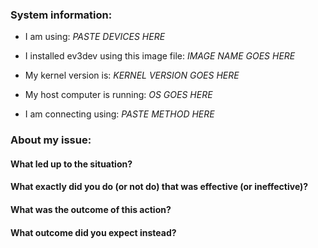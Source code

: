 <!--
Instructions:

If you are reporting a bug or are having a problem with something not working as expected, fill out the form below. Additional instructions are indicated by <!--. (You do not need to delete the instructions, they will not appear when you submit the issue.)

If you are just asking a question or suggesting a new feature, you do not need to fill out the form below (just delete it).

Tips:
* Use the toolbar buttons above to insert quotes, code, links, lists, etc. 
* Use a "code fence" when pasting lines of code or output of a terminal.
  A "code fence" is three backticks (```) before and after the code.
  <https://help.github.com/articles/creating-and-highlighting-code-blocks/>
-->

### System information:

<!-- Copy and paste all devices from this list that apply. -->
<!--
    LEGO MINDSTORMS EV3
    Dexter Industries [BrickPi (HW v1.7.3), BrickPi+ (HW v2.8)]
    Mindsensors.com PiStorms
    Fatcatlab EVB
    Rapsberry Pi Model [A, A+, B, B+, 2B, 3B]
    BeagleBone [Black, White, Green]
-->
* I am using: *PASTE DEVICES HERE*

<!-- Type the name of the image file you used below. -->
<!-- It should be something like "ev3-ev3dev-jessie-2015-12-30.img" -->
* I installed ev3dev using this image file: *IMAGE NAME GOES HERE*

<!-- Run `uname -r` in a terminal and paste the output below. -->
* My kernel version is: *KERNEL VERSION GOES HERE*

<!-- Windows, OS X, Linux, Andoroid, iOS, etc. -->
* My host computer is running: *OS GOES HERE*

<!-- USB, Bluetooth, Wi-Fi -->
* I am connecting using: *PASTE METHOD HERE*


### About my issue:
<!-- Answer the following questions -->

#### What led up to the situation?

#### What exactly did you do (or not do) that was effective (or ineffective)?

#### What was the outcome of this action?

#### What outcome did you expect instead?
